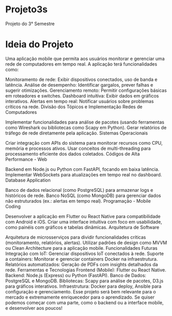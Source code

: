 # Projeto3s
Projeto do 3° Semestre

# Ideia do Projeto
Uma aplicação mobile que permita aos usuários monitorar e gerenciar uma rede de computadores em tempo real. A aplicação terá funcionalidades como:

Monitoramento de rede: Exibir dispositivos conectados, uso de banda e latência.
Análise de desempenho: Identificar gargalos, prever falhas e sugerir otimizações.
Gerenciamento remoto: Permitir configurações básicas em roteadores e switches.
Dashboard intuitiva: Exibir dados em gráficos interativos.
Alertas em tempo real: Notificar usuários sobre problemas críticos na rede.
Divisão dos Tópicos e Implementação
Redes de Computadores

Implementar funcionalidades para análise de pacotes (usando ferramentas como Wireshark ou bibliotecas como Scapy em Python).
Gerar relatórios de tráfego de rede diretamente pela aplicação.
Sistemas Operacionais

Criar integração com APIs do sistema para monitorar recursos como CPU, memória e processos ativos.
Usar conceitos de multi-threading para processamento eficiente dos dados coletados.
Códigos de Alta Performance - Web

Backend em Node.js ou Python com FastAPI, focando em baixa latência.
Implementar WebSockets para atualizações em tempo real no dashboard.
Database Application

Banco de dados relacional (como PostgreSQL) para armazenar logs e históricos de rede.
Banco NoSQL (como MongoDB) para gerenciar dados não estruturados (ex.: alertas em tempo real).
Programação - Mobile Coding

Desenvolver a aplicação em Flutter ou React Native para compatibilidade com Android e iOS.
Criar uma interface intuitiva com foco em usabilidade, como painéis com gráficos e tabelas dinâmicas.
Arquitetura de Software

Arquitetura de microsserviços para dividir funcionalidades críticas (monitoramento, relatórios, alertas).
Utilizar padrões de design como MVVM ou Clean Architecture para a aplicação mobile.
Funcionalidades Futuras
Integração com IoT: Gerenciar dispositivos IoT conectados à rede.
Suporte a containers: Monitorar e gerenciar containers Docker na infraestrutura.
Relatórios automatizados: Geração de PDFs com insights detalhados da rede.
Ferramentas e Tecnologias
Frontend (Mobile): Flutter ou React Native.
Backend: Node.js (Express) ou Python (FastAPI).
Banco de Dados: PostgreSQL e MongoDB.
Bibliotecas: Scapy para análise de pacotes, D3.js para gráficos interativos.
Infraestrutura: Docker para deploy, Ansible para configuração e gerenciamento.
Esse projeto será bem relevante para o mercado e extremamente enriquecedor para o aprendizado. Se quiser podemos começar com uma parte, como o backend ou a interface mobile, e desenvolver aos poucos!






